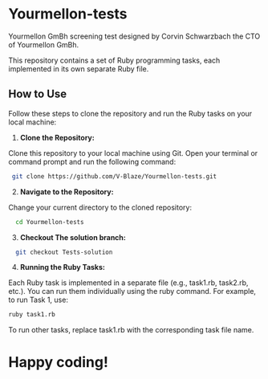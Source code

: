 # Yourmellon-tests

Yourmellon GmBh screening test designed by Corvin Schwarzbach the CTO of Yourmellon GmBh.

This repository contains a set of Ruby programming tasks, each implemented in its own separate Ruby file.

## How to Use

Follow these steps to clone the repository and run the Ruby tasks on your local machine:

1. **Clone the Repository:**

  Clone this repository to your local machine using Git. Open your terminal or command prompt and run the following command:

  ```bash
   git clone https://github.com/V-Blaze/Yourmellon-tests.git
  ```


2. **Navigate to the Repository:**

  Change your current directory to the cloned repository:

  ```bash
    cd Yourmellon-tests
  ```


3. **Checkout The solution branch:**

  ```bash
    git checkout Tests-solution
  ```

4. **Running the Ruby Tasks:**

  Each Ruby task is implemented in a separate file (e.g., task1.rb, task2.rb, etc.). You can run them individually using the ruby command. For example, to run Task 1, use:

  ```bash
  ruby task1.rb
  ```
  To run other tasks, replace task1.rb with the corresponding task file name.

  # Happy coding!